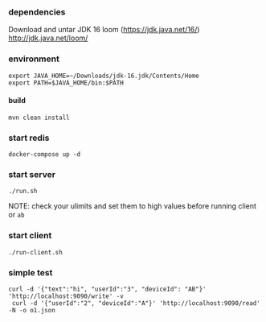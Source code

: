 ### dependencies
Download and untar JDK 16 loom (https://jdk.java.net/16/) 
http://jdk.java.net/loom/

### environment
```
export JAVA_HOME=~/Downloads/jdk-16.jdk/Contents/Home
export PATH=$JAVA_HOME/bin:$PATH
```
#### build
```
mvn clean install
```
### start redis
```
docker-compose up -d
```
### start server
```
./run.sh
```
NOTE: check your ulimits and set them to high values before running client or `ab`
### start client
```
./run-client.sh
```
### simple test 
```
curl -d '{"text":"hi", "userId":"3", "deviceId": "AB"}' 'http://localhost:9090/write' -v
 curl -d '{"userId":"2", "deviceId":"A"}' 'http://localhost:9090/read' -N -o o1.json

```